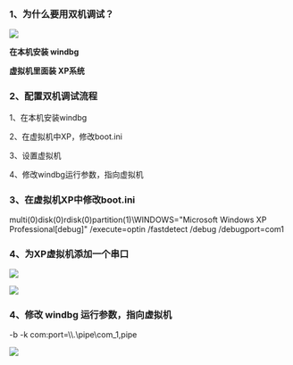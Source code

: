 ### 1、为什么要用双机调试？

![](I:\cpp_projects\Kernel-HaiGe\notes\images\01\微信截图_20240205163803.png)

**在本机安装 windbg**

**虚拟机里面装 XP系统**



### 2、配置双机调试流程

1、在本机安装windbg

2、在虚拟机中XP，修改boot.ini

3、设置虚拟机

4、修改windbg运行参数，指向虚拟机



### 3、在虚拟机XP中修改boot.ini

multi(0)disk(0)rdisk(0)partition(1)\WINDOWS="Microsoft Windows XP Professional[debug]" /execute=optin /fastdetect /debug /debugport=com1



### 4、为XP虚拟机添加一个串口

![](I:\cpp_projects\Kernel-HaiGe\notes\images\01\微信截图_20240205165049.png)

![](I:\cpp_projects\Kernel-HaiGe\notes\images\01\微信截图_20240205165314.png)



### 4、修改 windbg  运行参数，指向虚拟机

-b -k com:port=\\\\.\pipe\com_1,pipe

![](I:\cpp_projects\Kernel-HaiGe\notes\images\01\微信截图_20240205165831.png)

